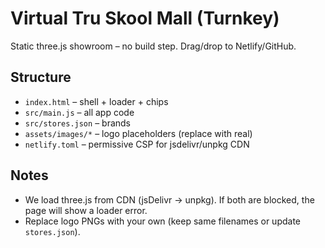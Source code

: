 # Virtual Tru Skool Mall (Turnkey)

Static three.js showroom – no build step. Drag/drop to Netlify/GitHub.

## Structure
- `index.html` – shell + loader + chips
- `src/main.js` – all app code
- `src/stores.json` – brands
- `assets/images/*` – logo placeholders (replace with real)
- `netlify.toml` – permissive CSP for jsdelivr/unpkg CDN

## Notes
- We load three.js from CDN (jsDelivr → unpkg). If both are blocked, the page will show a loader error.
- Replace logo PNGs with your own (keep same filenames or update `stores.json`).

